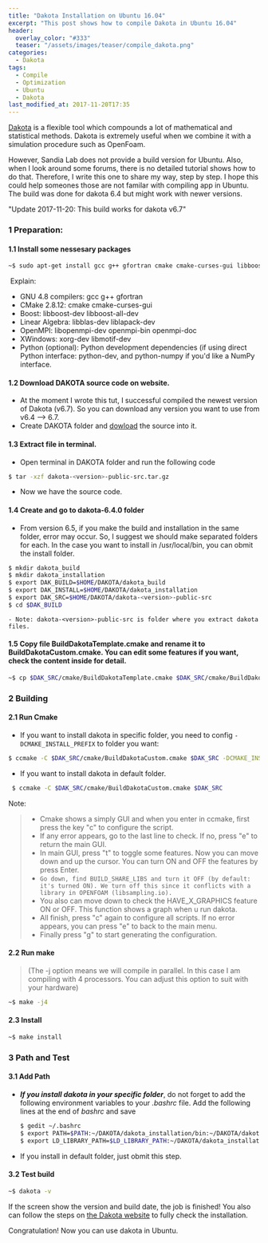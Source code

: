 ```yaml
---
title: "Dakota Installation on Ubuntu 16.04"
excerpt: "This post shows how to compile Dakota in Ubuntu 16.04"
header:
  overlay_color: "#333"
  teaser: "/assets/images/teaser/compile_dakota.png"
categories:
  - Dakota
tags:
  - Compile
  - Optimization
  - Ubuntu
  - Dakota
last_modified_at: 2017-11-20T17:35
---
```


[Dakota](https://dakota.sandia.gov/) is a flexible tool which compounds a lot of mathematical and statistical methods. Dakota is extremely useful when we combine it with a simulation procedure such as OpenFoam. 

However, Sandia Lab does not provide a build version for Ubuntu. Also, when I look around some forums, there is no detailed tutorial shows how to do that. Therefore, I write this one to share my way, step by step. I hope this could help someones those are not familar with compiling app in Ubuntu. The build was done for dakota 6.4 but might work with newer versions.

"Update 2017-11-20: This build works for dakota v6.7"

### 1 Preparation:

#### 1.1  Install some nessesary packages

  ```bash
  ~$ sudo apt-get install gcc g++ gfortran cmake cmake-curses-gui libboost-dev libboost-all-dev libblas-dev liblapack-dev libopenmpi-dev openmpi-bin openmpi-doc xorg-dev libmotif-dev
  ```

​    Explain:

  - GNU 4.8 compilers: gcc g++ gfortran
  - CMake 2.8.12: cmake cmake-curses-gui
  - Boost: libboost-dev libboost-all-dev
  - Linear Algebra: libblas-dev liblapack-dev
  - OpenMPI: libopenmpi-dev openmpi-bin openmpi-doc
  - XWindows: xorg-dev libmotif-dev
  - Python (optional): Python development dependencies (if using direct Python interface: python-dev, and python-numpy if you'd like a NumPy interface.

#### 1.2 Download DAKOTA source code on website.
  
  - At the moment I wrote this tut, I successful compiled the newest version of Dakota (v6.7). So you can download any version you want to use from v6.4 --> 6.7.
  - Create DAKOTA folder and [dowload](https://dakota.sandia.gov/download) the source into it.

#### 1.3  Extract file in terminal.
  
  - Open terminal in DAKOTA folder and run the following code
  ```bash
  $ tar -xzf dakota-<version>-public-src.tar.gz 
  ```
  - Now we have the source code.
#### 1.4 Create and go to dakota-6.4.0 folder

  - From version 6.5, if you make the build and installation in the same folder, error may occur. So, I suggest we should make separated folders for each. In the case you want to install in /usr/local/bin, you can obmit the install folder.

  ```bash
  $ mkdir dakota_build
  $ mkdir dakota_installation
  $ export DAK_BUILD=$HOME/DAKOTA/dakota_build
  $ export DAK_INSTALL=$HOME/DAKOTA/dakota_installation
  $ export DAK_SRC=$HOME/DAKOTA/dakota-<version>-public-src
  $ cd $DAK_BUILD 
  ```
  `- Note: dakota-<version>-public-src is folder where you extract dakota files.`

#### 1.5 Copy file BuildDakotaTemplate.cmake and rename it to BuildDakotaCustom.cmake. You can edit some features if you want, check the content inside for detail.

  ```bash
  ~$ cp $DAK_SRC/cmake/BuildDakotaTemplate.cmake $DAK_SRC/cmake/BuildDakotaCustom.cmake 
  ```

### 2 Building

#### 2.1  Run Cmake
  
  - If you want to install dakota in specific folder, you need to config `-DCMAKE_INSTALL_PREFIX` to folder you want:
  ```bash
  $ ccmake -C $DAK_SRC/cmake/BuildDakotaCustom.cmake $DAK_SRC -DCMAKE_INSTALL_PREFIX=$DAK_INSTALL 
  ```
  - If you want to install dakota in default folder.
  ```bash
   $ ccmake -C $DAK_SRC/cmake/BuildDakotaCustom.cmake $DAK_SRC
  ```


   Note:

   > - Cmake shows a simply GUI and when you enter in ccmake, first press the key "c" to configure the script.
   > - If any error appears, go to the last line to check. If no, press "e" to return the main GUI.
   > - In main GUI, press "t" to toggle some features. Now you can move down and up the cursor. You can turn ON and OFF the features by press Enter.
   > - `Go down, find BUILD_SHARE_LIBS and turn it OFF (by default: it's turned ON). We turn off this since it conflicts with a library in OPENFOAM (libsampling.io).`
   > - You also can move down to check the HAVE_X_GRAPHICS feature ON or OFF. This function shows a graph when u run dakota.
   > - All finish, press "c" again to configure all scripts. If no error appears, you can press "e" to back to the main menu.
   > - Finally press "g" to start generating the configuration.       


#### 2.2 Run make

>(The -j option means we will compile in parallel. In this case I am compiling with 4 processors. You can adjust this option to suit with your hardware)

   ```bash
   ~$ make -j4
   ```

#### 2.3 Install

   ```bash
   ~$ make install                                                                             
   ```

### 3 Path and Test

#### 3.1 Add Path

- ***If you install dakota in your specific folder***, do not forget to add the following environment variables to your *.bashrc* file. Add the following lines at the end of *bashrc* and save

   ```bash
   $ gedit ~/.bashrc
   $ export PATH=$PATH:~/DAKOTA/dakota_installation/bin:~/DAKOTA/dakota_installation/test
   $ export LD_LIBRARY_PATH=$LD_LIBRARY_PATH:~/DAKOTA/dakota_installation/bin:~/DAKOTA/dakota_installation/lib 
   ```
- If you install in default folder, just obmit this step.
#### 3.2 Test build

   ```bash
   ~$ dakota -v
   ```
  If the screen show the version and build date, the job is finished!  You also can follow the steps on [ the Dakota website](https://dakota.sandia.gov/content/test-installation-0) to fully check the installation. 

Congratulation! Now you can use dakota in Ubuntu.
